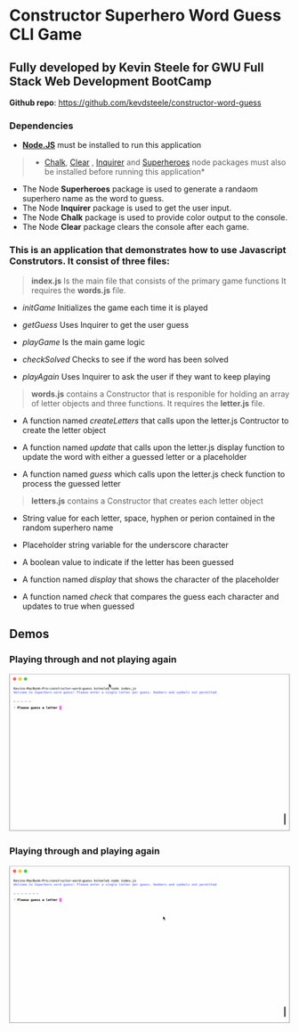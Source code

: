 # Constructor Superhero Word Guess CLI Game

## Fully developed by Kevin Steele for GWU Full Stack Web Development BootCamp 

**Github repo**: https://github.com/kevdsteele/constructor-word-guess

### Dependencies

* **[Node.JS](https://nodejs.org/en/download/)** must be installed to run this application

> * [Chalk](https://www.npmjs.com/package/chalk), [Clear](https://www.npmjs.com/package/clear) , [Inquirer](https://www.npmjs.com/package/inquirer) and [Superheroes](https://www.npmjs.com/package/superheroes) node packages must also be installed before running this application*

* The Node **Superheroes** package is used to generate a randaom superhero name as the word to guess. 
* The Node **Inquirer** package is used to get the user input. 
* The Node **Chalk** package is used to provide color output to the console. 
* The Node **Clear** package clears the console after each game.


### This is an application that demonstrates how to use Javascript Construtors. It consist of three files:

> **index.js** Is the main file that consists of the primary game functions
> It requires the **words.js** file. 

* *initGame* Initializes the game each time it is played 

* *getGuess* Uses Inquirer to get the user guess

* *playGame* Is the main game logic

* *checkSolved* Checks to see if the word has been solved 

* *playAgain* Uses Inquirer to ask the user if they want to keep playing 

> **words.js** contains a Constructor that is responible for holding an array of letter objects and three functions. It requires the **letter.js** file. 

* A function named *createLetters* that calls upon the letter.js Contructor to create the letter object

* A function named *update* that calls upon the letter.js display function to update the word with either a guessed letter or a placeholder

* A function named *guess* which calls upon the letter.js check function to process the guessed letter 

> **letters.js** contains a Constructor that creates each letter object

* String value for each letter, space, hyphen or perion contained in the random superhero name 

* Placeholder string variable for the underscore character 

* A boolean value to indicate if the letter has been guessed 

* A function named *display* that shows the character of the placeholder 

* A function named *check* that compares the guess each character and updates to true when guessed 


## Demos

### Playing through and not playing again 

![Demo 1 ](demo1.gif)

### Playing through and playing again 

![Demo 2 ](demo2.gif)


